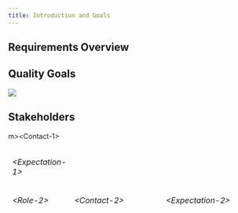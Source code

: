 ```yaml
---
title: Introduction and Goals
---
```


## Requirements Overview

## Quality Goals

![](/refarch-skel/assets/media/img_20201129_222301.jpg)

## Stakeholders

<table>
<colgroup>
<col style="width: 20%" />
<col style="width: 40%" />
<col style="width: 40%" />
</colgroup>
<thead>
m>&lt;Contact-1&gt;</em></p></td>
<td style="text-align: left;"><p><em>&lt;Expectation-1&gt;</em></p></td>
</tr>
<tr class="even">
<td style="text-align: left;"><p><em>&lt;Role-2&gt;</em></p></td>
<td style="text-align: left;"><p><em>&lt;Contact-2&gt;</em></p></td>
<td style="text-align: left;"><p><em>&lt;Expectation-2&gt;</em></p></td>
</tr>
</tbody>
</table>
